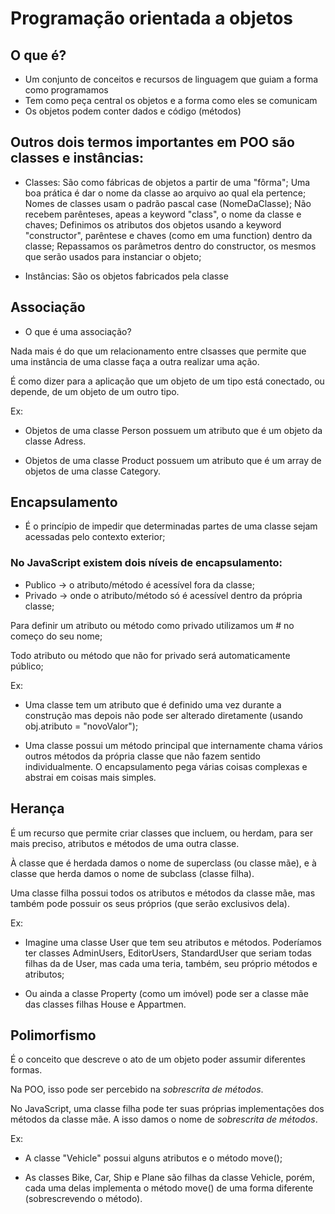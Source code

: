 # Programação orientada a objetos

## O que é?
- Um conjunto de conceitos e recursos de linguagem que guiam
a forma como programamos
- Tem como peça central os objetos e a forma como eles se comunicam
- Os objetos podem conter dados e código (métodos)

## Outros dois termos importantes em POO são classes e instâncias:
- Classes: 
São como fábricas de objetos a partir de uma "fôrma";
Uma boa prática é dar o nome da classe ao arquivo ao qual ela pertence;
Nomes de classes usam o padrão pascal case (NomeDaClasse);
Não recebem parênteses, apeas a keyword "class", o nome da classe e chaves;
Definimos os atributos dos objetos usando a keyword "constructor", parêntese e chaves (como em uma function)
dentro da classe;
Repassamos os parâmetros dentro do constructor, os mesmos que serão usados para instanciar o objeto;


- Instâncias: 
São os objetos fabricados pela classe


## Associação

- O que é uma associação?

Nada mais é do que um relacionamento entre clsasses que permite que
uma instância de uma classe faça a outra realizar uma ação.

É como dizer para a aplicação que um objeto de um tipo está 
conectado, ou depende, de um objeto de um outro tipo.

Ex:
- Objetos de uma classe Person possuem um atributo que é 
um objeto da classe Adress.

- Objetos de uma classe Product possuem um atributo 
que é um array  de objetos de uma classe Category.


## Encapsulamento

- É o princípio de impedir que determinadas partes de uma classe sejam acessadas
pelo contexto exterior;

### No JavaScript existem dois níveis de encapsulamento: 
- Publico -> o atributo/método é acessível fora da classe;
- Privado -> onde o atributo/método só é acessível dentro da própria classe;


Para definir um atributo ou método como privado utilizamos um # no começo do seu nome;

Todo atributo ou método que não for privado será automaticamente público;

Ex:
- Uma classe tem um atributo que é definido uma vez durante a construção mas depois
não pode ser alterado diretamente (usando obj.atributo = "novoValor");

- Uma classe possui um método principal que internamente chama vários outros 
métodos da própria classe que não fazem sentido individualmente. O encapsulamento
pega várias coisas complexas e abstrai em coisas mais simples.


## Herança
É um recurso que permite criar classes que incluem, ou  herdam, para ser mais preciso,
atributos e métodos de uma outra classe.

À classe que é herdada damos o nome de superclass (ou classe mãe), e à classe
que herda damos o nome de subclass (classe filha).

Uma classe filha possui todos os atributos e métodos da classe mãe,
mas também pode possuir os seus próprios (que serão exclusivos dela).

Ex:
- Imagine uma classe User que tem seu atributos e métodos. Poderíamos ter classes
AdminUsers, EditorUsers, StandardUser que seriam todas filhas da de User, mas cada uma teria, também,
seu próprio métodos e atributos;

- Ou ainda a classe Property (como um imóvel) pode ser a classe mãe
das classes filhas House e Appartmen.


## Polimorfismo

É o conceito que descreve o ato de um objeto poder assumir diferentes
formas.

Na POO, isso pode ser percebido na *sobrescrita de métodos*.

No JavaScript, uma classe filha pode ter suas próprias implementações dos
métodos da classe mãe. A isso damos o nome de *sobrescrita de métodos*.

Ex:
- A classe "Vehicle" possui alguns atributos e o método move();

- As classes Bike, Car, Ship e Plane são filhas da classe Vehicle, porém,
cada uma delas implementa o método move() de uma forma diferente (sobrescrevendo o método).